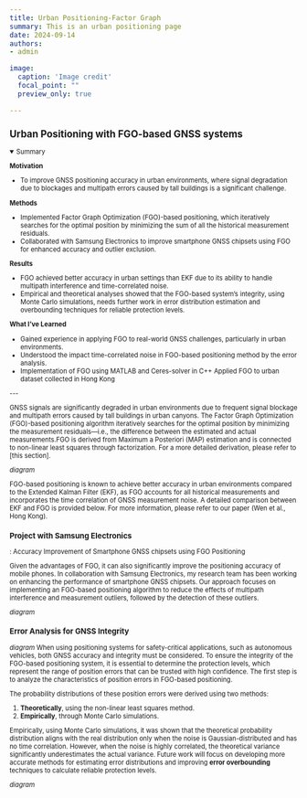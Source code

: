 ```yaml
---
title: Urban Positioning-Factor Graph
summary: This is an urban positioning page
date: 2024-09-14
authors: 
- admin

image:
  caption: 'Image credit'
  focal_point: ""
  preview_only: true

---
```

<span style="font-size:80%">

## Urban Positioning with FGO-based GNSS systems
<details open>
  <summary>Summary</summary>

  **Motivation**
  - To improve GNSS positioning accuracy in urban environments, where signal degradation due to blockages and multipath errors caused by tall buildings is a significant challenge.

  **Methods**
  - Implemented Factor Graph Optimization (FGO)-based positioning, which iteratively searches for the optimal position by minimizing the sum of all the historical measurement residuals.
  - Collaborated with Samsung Electronics to improve smartphone GNSS chipsets using FGO for enhanced accuracy and outlier exclusion.

  **Results**
  - FGO achieved better accuracy in urban settings than EKF due to its ability to handle multipath interference and time-correlated noise.
  - Empirical and theoretical analyses showed that the FGO-based system’s integrity, using Monte Carlo simulations, needs further work in error distribution estimation and overbounding techniques for reliable protection levels.

  **What I’ve Learned**
  - Gained experience in applying FGO to real-world GNSS challenges, particularly in urban environments.
  - Understood the impact time-correlated noise in FGO-based positioning method by the error analysis. 
  - Implementation of FGO using MATLAB and Ceres-solver in C++ 
  Applied FGO to urban dataset collected in Hong Kong
</details>
---

GNSS signals are significantly degraded in urban environments due to frequent signal blockage and multipath errors caused by tall buildings in urban canyons. The Factor Graph Optimization (FGO)-based positioning algorithm iteratively searches for the optimal position by minimizing the measurement residuals—i.e., the difference between the estimated and actual measurements.FGO is derived from Maximum a Posteriori (MAP) estimation and is connected to non-linear least squares through factorization. For a more detailed derivation, please refer to [this section].

*diagram*

FGO-based positioning is known to achieve better accuracy in urban environments compared to the Extended Kalman Filter (EKF), as FGO accounts for all historical measurements and incorporates the time correlation of GNSS measurement noise. A detailed comparison between EKF and FGO is provided below. For more information, please refer to our paper (Wen et al., Hong Kong).

### Project with Samsung Electronics
: Accuracy Improvement of Smartphone GNSS chipsets using FGO Positioning

Given the advantages of FGO, it can also significantly improve the positioning accuracy of mobile phones. In collaboration with Samsung Electronics, my research team has been working on enhancing the performance of smartphone GNSS chipsets. Our approach focuses on implementing an FGO-based positioning algorithm to reduce the effects of multipath interference and measurement outliers, followed by the detection of these outliers.

*diagram*

### Error Analysis for GNSS Integrity
*diagram*
When using positioning systems for safety-critical applications, such as autonomous vehicles, both GNSS accuracy and integrity must be considered. To ensure the integrity of the FGO-based positioning system, it is essential to determine the protection levels, which represent the range of position errors that can be trusted with high confidence. The first step is to analyze the characteristics of position errors in FGO-based positioning.

The probability distributions of these position errors were derived using two methods:
1. **Theoretically**, using the non-linear least squares method.
2. **Empirically**, through Monte Carlo simulations.

Empirically, using Monte Carlo simulations, it was shown that the theoretical probability distribution aligns with the real distribution only when the noise is Gaussian-distributed and has no time correlation. However, when the noise is highly correlated, the theoretical variance significantly underestimates the actual variance. Future work will focus on developing more accurate methods for estimating error distributions and improving **error overbounding** techniques to calculate reliable protection levels.

*diagram*

</span>

